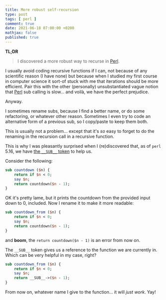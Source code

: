 ```yaml
---
title: More robust self-recursion
type: post
tags: [ perl ]
comment: true
date: 2021-06-18 07:00:00 +0200
mathjax: false
published: true
---
```


**TL;DR**

> I discovered a more robust way to recurse in [Perl][].

I usually avoid coding recursive functions if I can, not because of any
scientific reason (I have none) but because when I studied my first
course in computer science it sort-of stuck with me that iterations
should be more efficient. Pair this with the other (personally)
unsubstantiated vague notion that [Perl][] sub calling is slow... and
voilà, we have the perfect prejudice.

Anyway.

I sometimes rename subs, because I find a better name, or do some
refactoring, or whatever other reason. Sometimes I even try to code an
alternative form of a previous sub, so I copy/paste to keep them both.

This is usually not a problem... except that it's *so* easy to forget to
do the renaming in the recursion call in a recursive function.

This is why I was pleasantly surprised when I (re)discovered that, as of
`perl` 5.16, we have [the `__SUB__` token][docs] to help us.

Consider the following:

```perl
sub countdown ($n) {
    return if $n < 0;
    say $n;
    return countdown($n - 1);
}
```

OK it's pretty lame, but it prints the countdown from the provided input
down to 0, included. Now I rename it to make it more readable:

```perl
sub countdown_from ($n) {
    return if $n < 0;
    say $n;
    return countdown($n - 1);
}
```

and **boom**, the `return countdown($n - 1)` is an error from now on.

The `__SUB__` token gives us a reference to the function we are
currently in. Which can be very helpful in my case, right?

```perl
sub countdown_from ($n) {
    return if $n < 0;
    say $n;
    return __SUB__->($n - 1);
}
```

From now on, whatever name I give to the function... it will *just
work*. Yay!

[Perl]: https://www.perl.org/
[docs]: https://metacpan.org/pod/feature#The-'current_sub'-feature
